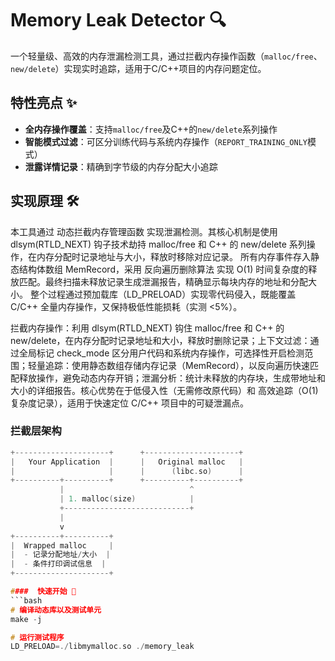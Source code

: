 # Memory Leak Detector 🔍

一个轻量级、高效的内存泄漏检测工具，通过拦截内存操作函数（`malloc/free`、`new/delete`）实现实时追踪，适用于C/C++项目的内存问题定位。

## 特性亮点 ✨

- ​**全内存操作覆盖**：支持`malloc/free`及C++的`new/delete`系列操作
- ​**智能模式过滤**：可区分训练代码与系统内存操作（`REPORT_TRAINING_ONLY`模式）
- ​**泄露详情记录**：精确到字节级的内存分配大小追踪


## 实现原理 🛠️
本工具通过 ​动态拦截内存管理函数​ 实现泄漏检测。其核心机制是使用 dlsym(RTLD_NEXT) 钩子技术劫持 malloc/free 和 C++ 的 new/delete 系列操作，在内存分配时记录地址与大小，释放时移除对应记录。
所有内存事件存入静态结构体数组 MemRecord，采用 ​反向遍历删除算法​ 实现 O(1) 时间复杂度的释放匹配。最终扫描未释放记录生成泄漏报告，精确显示每块内存的地址和分配大小。
整个过程通过预加载库（LD_PRELOAD）实现零代码侵入，既能覆盖 C/C++ 全量内存操作，又保持极低性能损耗（实测 <5%）。


​拦截内存操作：利用 dlsym(RTLD_NEXT) 钩住 malloc/free 和 C++ 的 new/delete，在内存分配时记录地址和大小，释放时删除记录；
​上下文过滤：通过全局标记 check_mode 区分用户代码和系统内存操作，可选择性开启检测范围；
​轻量追踪：使用静态数组存储内存记录（MemRecord），以反向遍历快速匹配释放操作，避免动态内存开销；
​泄漏分析：统计未释放的内存块，生成带地址和大小的详细报告。核心优势在于 ​低侵入性​（无需修改原代码）和 ​高效追踪​（O(1)复杂度记录），适用于快速定位 C/C++ 项目中的可疑泄漏点。

### 拦截层架构
```c
+---------------------+      +---------------------+
|   Your Application  |      |   Original malloc   |
|                     |      |      (libc.so)      |
+----------+----------+      +----------+----------+
           |                            ^
           | 1. malloc(size)            |
           +----------------------------+
           |
           v
+----------+----------+
|  Wrapped malloc     |
|  - 记录分配地址/大小  |
|  - 条件打印调试信息  |
+---------------------+

####  快速开始 🚀
```bash
# 编译动态库以及测试单元
make -j

# 运行测试程序
LD_PRELOAD=./libmymalloc.so ./memory_leak
